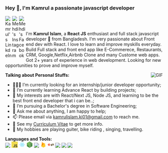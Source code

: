 ### Hey 👋, I'm Kamrul a passionate javascript developer

<a href="https://www.linkedin.com/in/kamrulislam-kris/">
  <img align="left" alt="Kamrul's LinkdeIn" width="22px" src="https://cdn.jsdelivr.net/npm/simple-icons@v3/icons/linkedin.svg" />
</a>
<a href="https://www.instagram.com/kamrul.islam_kris/">
  <img align="left" alt="Mehdi's Instagram" width="22px" src="https://cdn.jsdelivr.net/npm/simple-icons@v3/icons/instagram.svg" />
</a>
<a href="https://www.facebook.com/kamrulislam767">
  <img align="left" alt="Mehdi's Facebook" width="22px" src="https://cdn.jsdelivr.net/npm/simple-icons@v3/icons/facebook.svg" />
</a>

<br />
<br />

I'm **Kamrul Islam**, a **React JS** enthusiast and full stack javascript developer 🚀 from Bangladesh. I'm very passionate about Front end dev with React. I love to learn and improve myskills everyday. Build Full stack and front end app like E-Commerece, Restaurants, CRM, Google,Netflix,Airbnb Clone and many Custome web apps. Got 2+ years of experience in web development. Looking for new opportunities to prove and improve myself.

  <img align="right" alt="GIF" src="https://i.pinimg.com/originals/e4/26/70/e426702edf874b181aced1e2fa5c6cde.gif" />

**Talking about Personal Stuffs:**

- 👨🏽‍💻 I’m currently looking for an internship/junior developer opportunity;
- 🌱 I’m currently learning Advance React by building projects; 
- 🤔 My interests are with React/Next JS, Node JS, and learning to be the best front end developer that i can be..;
- 💼 I’m pursuing a Bachelor's degree in Software Engineering;
- 💬 Ask me about anything, I am happy to help;
- 📫 Please email via kamrulislam.ki01@gmail.com to reach me.
- 📝 See my [Curriculum Vitae](https://drive.google.com/file/d/1DzufttFQxeBV7KwUJxhG3V6M7PRpqcBB/view?usp=sharing) to get more info.
- 🤔 My hobbies are playing guiter, bike riding , singing, travelling.


**Languages and Tools:**  
<code><img height="20" src="https://www.pngitem.com/pimgs/m/23-237369_html5-and-css3-transparent-background-html-logo-hd.png"></code>
<code><img height="20" src="https://raw.githubusercontent.com/github/explore/80688e429a7d4ef2fca1e82350fe8e3517d3494d/topics/javascript/javascript.png"></code>
<code><img height="20" src="https://raw.githubusercontent.com/github/explore/80688e429a7d4ef2fca1e82350fe8e3517d3494d/topics/react/react.png"></code>
<code><img height="20" src="https://raw.githubusercontent.com/github/explore/80688e429a7d4ef2fca1e82350fe8e3517d3494d/topics/nodejs/nodejs.png"></code>
<code><img height="20" src="https://infinapps.com/wp-content/uploads/2018/10/mongodb-logo.png"></code>
<code><img height="20" src="https://raw.githubusercontent.com/github/explore/80688e429a7d4ef2fca1e82350fe8e3517d3494d/topics/firebase/firebase.png"></code>
<code><img height="20" src="https://raw.githubusercontent.com/github/explore/80688e429a7d4ef2fca1e82350fe8e3517d3494d/topics/git/git.png"></code>
<code><img height="20" src="https://upload.wikimedia.org/wikipedia/commons/thumb/4/4c/Typescript_logo_2020.svg/1200px-Typescript_logo_2020.svg.png"></code>
<Code><img height="20" src="https://www.pngfind.com/pngs/m/136-1363736_express-js-icon-png-transparent-png.png"></code>
<code><img height="20" src="https://davidwalsh.name/demo/graphql-intro/graphql.png"></code>
